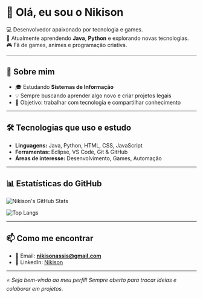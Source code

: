 # 👋 Olá, eu sou o Nikison

💻 Desenvolvedor apaixonado por tecnologia e games.  
🎯 Atualmente aprendendo **Java**, **Python** e explorando novas tecnologias.  
🎮 Fã de games, animes e programação criativa.

---

## 🚀 Sobre mim
- 🎓 Estudando **Sistemas de Informação**
- 💡 Sempre buscando aprender algo novo e criar projetos legais
- 🎯 Objetivo: trabalhar com tecnologia e compartilhar conhecimento

---

## 🛠️ Tecnologias que uso e estudo
- **Linguagens:** Java, Python, HTML, CSS, JavaScript
- **Ferramentas:** Eclipse, VS Code, Git & GitHub
- **Áreas de interesse:** Desenvolvimento, Games, Automação

---

## 📊 Estatísticas do GitHub
![Nikison's GitHub Stats](https://github-readme-stats.vercel.app/api?username=NikisonAssis&show_icons=true&theme=dracula)

![Top Langs](https://github-readme-stats.vercel.app/api/top-langs/?username=NikisonAssis&layout=compact&theme=dracula)

---

## 📫 Como me encontrar
- 📧 Email: **nikisonassis@gmail.com**
- 💼 LinkedIn: [Nikison](https://www.linkedin.com/in/nikison-de-assis-lima-101082235)


---

⭐ _Seja bem-vindo ao meu perfil! Sempre aberto para trocar ideias e colaborar em projetos._

